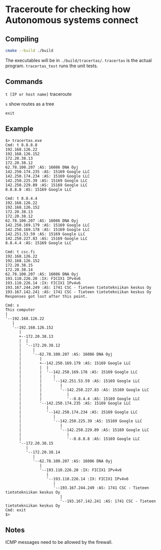 # Traceroute for checking how Autonomous systems connect

## Compiling

```bash
cmake --build ./build
```

The executables will be in ```./build/tracertas/```.
```tracertas``` is the actual program.
```tracertas_test``` runs the unit tests.

## Commands

```t [IP or host name]``` traceroute

```s``` show routes as a tree

```exit```

## Example

```
$> tracertas.exe
Cmd: t 8.8.8.8
192.168.126.22
192.168.126.152
172.20.38.13
172.20.38.12
62.78.100.207 :AS: 16086 DNA Oyj
142.250.174.235 :AS: 15169 Google LLC
142.250.174.234 :AS: 15169 Google LLC
142.250.225.39 :AS: 15169 Google LLC
142.250.229.89 :AS: 15169 Google LLC
8.8.8.8 :AS: 15169 Google LLC

Cmd: t 8.8.4.4
192.168.126.22
192.168.126.152
172.20.38.13
172.20.38.12
62.78.100.207 :AS: 16086 DNA Oyj
142.250.169.179 :AS: 15169 Google LLC
142.250.169.178 :AS: 15169 Google LLC
142.251.53.59 :AS: 15169 Google LLC
142.250.227.83 :AS: 15169 Google LLC
8.8.4.4 :AS: 15169 Google LLC

Cmd: t csc.fi
192.168.126.22
192.168.126.152
172.20.38.15
172.20.38.14
62.78.100.207 :AS: 16086 DNA Oyj
193.110.226.20 :IX: FICIX1 IPv4v6
193.110.226.14 :IX: FICIX1 IPv4v6
193.167.244.249 :AS: 1741 CSC - Tieteen tietotekniikan keskus Oy
193.167.142.241 :AS: 1741 CSC - Tieteen tietotekniikan keskus Oy
Responses got lost after this point.

Cmd: s
This computer
|
'--192.168.126.22
   |
   '--192.168.126.152
      |
      +--172.20.38.13
      |  |
      |  '--172.20.38.12
      |     |
      |     '--62.78.100.207 :AS: 16086 DNA Oyj
      |        |
      |        +--142.250.169.179 :AS: 15169 Google LLC
      |        |  |
      |        |  '--142.250.169.178 :AS: 15169 Google LLC
      |        |     |
      |        |     '--142.251.53.59 :AS: 15169 Google LLC
      |        |        |
      |        |        '--142.250.227.83 :AS: 15169 Google LLC
      |        |           |
      |        |           '--8.8.4.4 :AS: 15169 Google LLC
      |        '--142.250.174.235 :AS: 15169 Google LLC
      |           |
      |           '--142.250.174.234 :AS: 15169 Google LLC
      |              |
      |              '--142.250.225.39 :AS: 15169 Google LLC
      |                 |
      |                 '--142.250.229.89 :AS: 15169 Google LLC
      |                    |
      |                    '--8.8.8.8 :AS: 15169 Google LLC
      '--172.20.38.15
         |
         '--172.20.38.14
            |
            '--62.78.100.207 :AS: 16086 DNA Oyj
               |
               '--193.110.226.20 :IX: FICIX1 IPv4v6
                  |
                  '--193.110.226.14 :IX: FICIX1 IPv4v6
                     |
                     '--193.167.244.249 :AS: 1741 CSC - Tieteen tietotekniikan keskus Oy
                        |
                        '--193.167.142.241 :AS: 1741 CSC - Tieteen tietotekniikan keskus Oy
Cmd: exit
$>
```

## Notes

ICMP messages need to be allowed by the firewall.
